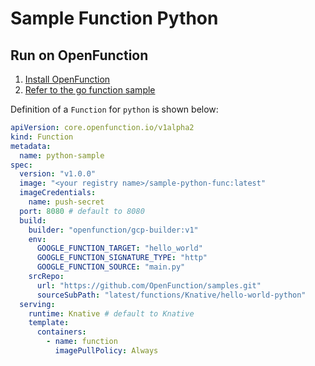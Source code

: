 # Sample Function Python

## Run on OpenFunction

1. [Install OpenFunction](https://github.com/OpenFunction/OpenFunction#install-openfunction)
2. [Refer to the go function sample](../hello-world-go/README.md)

Definition of a ```Function``` for ```python``` is shown below:

```yaml
apiVersion: core.openfunction.io/v1alpha2
kind: Function
metadata:
  name: python-sample
spec:
  version: "v1.0.0"
  image: "<your registry name>/sample-python-func:latest"
  imageCredentials:
    name: push-secret
  port: 8080 # default to 8080
  build:
    builder: "openfunction/gcp-builder:v1"
    env:
      GOOGLE_FUNCTION_TARGET: "hello_world"
      GOOGLE_FUNCTION_SIGNATURE_TYPE: "http"
      GOOGLE_FUNCTION_SOURCE: "main.py"
    srcRepo:
      url: "https://github.com/OpenFunction/samples.git"
      sourceSubPath: "latest/functions/Knative/hello-world-python"
  serving:
    runtime: Knative # default to Knative
    template:
      containers:
        - name: function
          imagePullPolicy: Always
```

